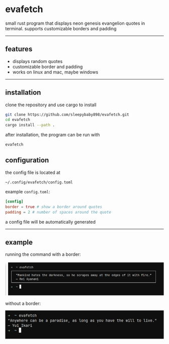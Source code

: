 # evafetch
small rust program that displays neon genesis evangelion quotes in terminal.
supports customizable borders and padding

---

## features

- displays random quotes
- customizable border and padding
- works on linux and mac, maybe windows

---

## installation

clone the repository and use cargo to install

```bash
git clone https://github.com/sleepybaby898/evafetch.git
cd evafetch
cargo install --path . 
```

after installation, the program can be run with

```bash
evafetch
```

## configuration

the config file is located at

```arduino
~/.config/evafetch/config.toml
```
example `config.toml`:

```toml
[config]
border = true # show a border around quotes
padding = 2 # number of spaces around the quote
```
a config file will be automatically generated

---

## example

running the command with a border:

![demo 1](images/demo-01.png)

without a border:

![demo 2](images/demo-02.png)



